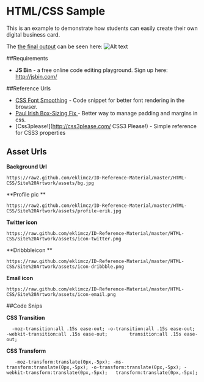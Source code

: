 HTML/CSS Sample
=========

This is an example to demonstrate how students can easily create their own digital business card.

The [the final output](http://jsbin.com/wowitore/6/edit?output "the final output") can be seen here:
![Alt text](https://raw2.github.com/eklimcz/ID-Reference-Material/master/HTML-CSS/Site%20Artwork/preview_thumb.png)

##Requirements
* **JS Bin** - a free online code editing playground. Sign up here: http://jsbin.com/

##Reference Urls
* [CSS Font Smoothing](https://gist.github.com/eklimcz/9046333 "CSS Font Smoothing") - Code snippet for better font rendering in the browser.
* [Paul Irish Box-Sizing Fix ](http://www.paulirish.com/2012/box-sizing-border-box-ftw/ "Paul Irish Box-Sizing Fix") - Better way to manage padding and margins in css. 
* [Css3please!](http://css3please.com/ CSS3 Please!) - Simple reference for CSS3 properties 

## Asset Urls
**Background Url**

`https://raw2.github.com/eklimcz/ID-Reference-Material/master/HTML-CSS/Site%20Artwork/assets/bg.jpg`

**Profile pic **

`https://raw2.github.com/eklimcz/ID-Reference-Material/master/HTML-CSS/Site%20Artwork/assets/profile-erik.jpg`

**Twitter icon** 

`https://raw.github.com/eklimcz/ID-Reference-Material/master/HTML-CSS/Site%20Artwork/assets/icon-twitter.png`

**Dribbbleicon ** 

`https://raw.github.com/eklimcz/ID-Reference-Material/master/HTML-CSS/Site%20Artwork/assets/icon-dribbble.png`

**Email icon** 

`https://raw.github.com/eklimcz/ID-Reference-Material/master/HTML-CSS/Site%20Artwork/assets/icon-email.png`

##Code Snips

**CSS Transition**

`   -moz-transition:all .15s ease-out;
    -o-transition:all .15s ease-out;    
	-webkit-transition:all .15s ease-out;	    
	transition:all .15s ease-out; `
    
**CSS Transform**

`    -moz-transform:translate(0px,-5px);
    -ms-transform:translate(0px,-5px);
	-o-transform:translate(0px,-5px);
	-webkit-transform:translate(0px,-5px);	
	transform:translate(0px,-5px);
`